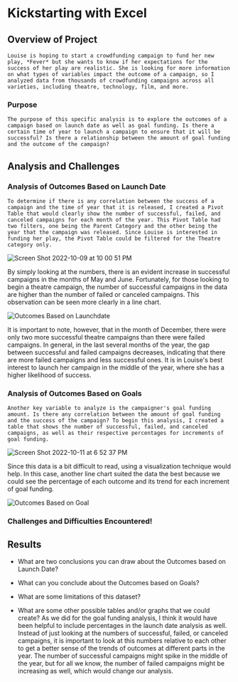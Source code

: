 # Kickstarting with Excel

## Overview of Project

    Louise is hoping to start a crowdfunding campaign to fund her new play, *Fever* but she wants to know if her expectations for the success of her play are realistic. She is looking for more information on what types of variables impact the outcome of a campaign, so I analyzed data from thousands of crowdfunding campaigns across all varieties, including theatre, technology, film, and more.

### Purpose
    
    The purpose of this specific analysis is to explore the outcomes of a campaign based on launch date as well as goal funding. Is there a certain time of year to launch a campaign to ensure that it will be successful? Is there a relationship between the amount of goal funding and the outcome of the campaign?

## Analysis and Challenges

### Analysis of Outcomes Based on Launch Date

    To determine if there is any correlation between the success of a campaign and the time of year that it is released, I created a Pivot Table that would clearly show the number of successful, failed, and canceled campaigns for each month of the year. This Pivot Table had two filters, one being the Parent Category and the other being the year that the campaign was released. Since Louise is interested in funding her play, the Pivot Table could be filtered for the Theatre category only.
    
![Screen Shot 2022-10-09 at 10 00 51 PM](https://user-images.githubusercontent.com/112633146/194790426-5a092a09-b438-4821-a9b7-bbe9a19160b9.png)

By simply looking at the numbers, there is an evident increase in successful campaigns in the months of May and June. Fortunately, for those looking to begin a theatre campaign, the number of successful campaigns in the data are higher than the number of failed or canceled campaigns. This observation can be seen more clearly in a line chart.

![Outcomes Based on Launchdate](https://user-images.githubusercontent.com/112633146/195211541-b6b094eb-526a-4537-80ec-a4fbe4ddfe32.png)

It is important to note, however, that in the month of December, there were only two more successful theatre campaigns than there were failed campaigns. In general, in the last several months of the year, the gap between successful and failed campaigns decreases, indicating that there are more failed campaigns and less successful ones. It is in Louise's best interest to launch her campaign in the middle of the year, where she has a higher likelihood of success.

### Analysis of Outcomes Based on Goals

    Another key variable to analyze is the campaigner's goal funding amount. Is there any correlation between the amount of goal funding and the success of the campaign? To begin this analysis, I created a table that shows the number of successful, failed, and canceled campaigns, as well as their respective percentages for increments of goal funding. 
    
![Screen Shot 2022-10-11 at 6 52 37 PM](https://user-images.githubusercontent.com/112633146/195212887-aa6c5d61-001e-4de5-88e1-560be3c15838.png)

Since this data is a bit difficult to read, using a visualization technique would help. In this case, another line chart suited the data the best because we could see the percentage of each outcome and its trend for each increment of goal funding.

![Outcomes Based on Goal](https://user-images.githubusercontent.com/112633146/195213193-77248645-a5cd-4dc0-bc46-929d8a72fb0f.png)


### Challenges and Difficulties Encountered!


## Results

- What are two conclusions you can draw about the Outcomes based on Launch Date?

- What can you conclude about the Outcomes based on Goals?

- What are some limitations of this dataset?

- What are some other possible tables and/or graphs that we could create?
As we did for the goal funding analysis, I think it would have been helpful to include percentages in the launch date analysis as well. Instead of just looking at the numbers of successful, failed, or canceled campaigns, it is important to look at this numbers relative to each other to get a better sense of the trends of outcomes at different parts in the year. The number of successful campaigns might spike in the middle of the year, but for all we know, the number of failed campaigns might be increasing as well, which would change our analysis.
